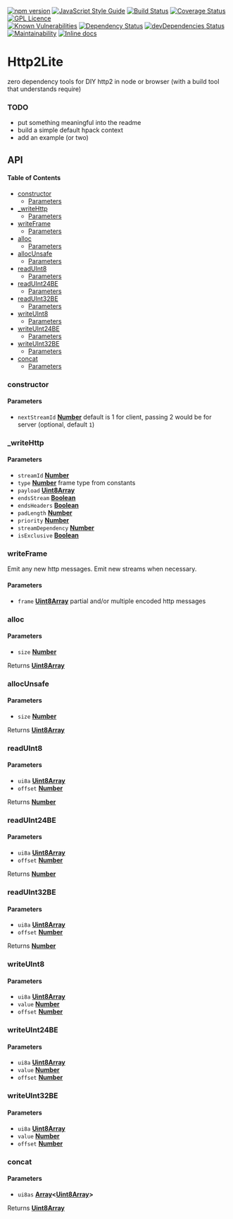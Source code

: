 [![npm version](https://badge.fury.io/js/http2lite.svg)](https://badge.fury.io/js/http2lite)
[![JavaScript Style Guide](https://img.shields.io/badge/code_style-standard-brightgreen.svg)](https://standardjs.com)
[![Build Status](https://travis-ci.com/dtudury/Http2Lite.svg?branch=master)](https://travis-ci.com/dtudury/Http2Lite)
[![Coverage Status](https://coveralls.io/repos/github/dtudury/Http2Lite/badge.svg?branch=master)](https://coveralls.io/github/dtudury/Http2Lite?branch=master)
[![GPL Licence](https://badges.frapsoft.com/os/gpl/gpl.png?v=103)](https://opensource.org/licenses/GPL-3.0/)
<br/>
[![Known Vulnerabilities](https://snyk.io/test/github/dtudury/Http2Lite/badge.svg)](https://snyk.io/test/github/dtudury/Http2Lite)
[![Dependency Status](https://david-dm.org/dtudury/Http2Lite.svg)](https://david-dm.org/dtudury/Http2Lite)
[![devDependencies Status](https://david-dm.org/dtudury/Http2Lite/dev-status.svg)](https://david-dm.org/dtudury/Http2Lite?type=dev)
<br/>
[![Maintainability](https://api.codeclimate.com/v1/badges/c325ed082797477c14fc/maintainability)](https://codeclimate.com/github/dtudury/Http2Lite/maintainability)
[![Inline docs](http://inch-ci.org/github/dtudury/http2lite.svg?branch=master)](http://inch-ci.org/github/dtudury/http2lite)

# Http2Lite

zero dependency tools for DIY http2 in node or browser (with a build tool that understands require)

### TODO

-   put something meaningful into the readme
-   build a simple default hpack context
-   add an example (or two)

## API

<!-- Generated by documentation.js. Update this documentation by updating the source code. -->

#### Table of Contents

-   [constructor](#constructor)
    -   [Parameters](#parameters)
-   [\_writeHttp](#_writehttp)
    -   [Parameters](#parameters-1)
-   [writeFrame](#writeframe)
    -   [Parameters](#parameters-2)
-   [alloc](#alloc)
    -   [Parameters](#parameters-3)
-   [allocUnsafe](#allocunsafe)
    -   [Parameters](#parameters-4)
-   [readUInt8](#readuint8)
    -   [Parameters](#parameters-5)
-   [readUInt24BE](#readuint24be)
    -   [Parameters](#parameters-6)
-   [readUInt32BE](#readuint32be)
    -   [Parameters](#parameters-7)
-   [writeUInt8](#writeuint8)
    -   [Parameters](#parameters-8)
-   [writeUInt24BE](#writeuint24be)
    -   [Parameters](#parameters-9)
-   [writeUInt32BE](#writeuint32be)
    -   [Parameters](#parameters-10)
-   [concat](#concat)
    -   [Parameters](#parameters-11)

### constructor

#### Parameters

-   `nextStreamId` **[Number](https://developer.mozilla.org/docs/Web/JavaScript/Reference/Global_Objects/Number)** default is 1 for client, passing 2 would be for server (optional, default `1`)

### \_writeHttp

#### Parameters

-   `streamId` **[Number](https://developer.mozilla.org/docs/Web/JavaScript/Reference/Global_Objects/Number)** 
-   `type` **[Number](https://developer.mozilla.org/docs/Web/JavaScript/Reference/Global_Objects/Number)** frame type from constants
-   `payload` **[Uint8Array](https://developer.mozilla.org/docs/Web/JavaScript/Reference/Global_Objects/Uint8Array)** 
-   `endsStream` **[Boolean](https://developer.mozilla.org/docs/Web/JavaScript/Reference/Global_Objects/Boolean)** 
-   `endsHeaders` **[Boolean](https://developer.mozilla.org/docs/Web/JavaScript/Reference/Global_Objects/Boolean)** 
-   `padLength` **[Number](https://developer.mozilla.org/docs/Web/JavaScript/Reference/Global_Objects/Number)** 
-   `priority` **[Number](https://developer.mozilla.org/docs/Web/JavaScript/Reference/Global_Objects/Number)** 
-   `streamDependency` **[Number](https://developer.mozilla.org/docs/Web/JavaScript/Reference/Global_Objects/Number)** 
-   `isExclusive` **[Boolean](https://developer.mozilla.org/docs/Web/JavaScript/Reference/Global_Objects/Boolean)** 

### writeFrame

Emit any new http messages. Emit new streams when necessary.

#### Parameters

-   `frame` **[Uint8Array](https://developer.mozilla.org/docs/Web/JavaScript/Reference/Global_Objects/Uint8Array)** partial and/or multiple encoded http messages

### alloc

#### Parameters

-   `size` **[Number](https://developer.mozilla.org/docs/Web/JavaScript/Reference/Global_Objects/Number)** 

Returns **[Uint8Array](https://developer.mozilla.org/docs/Web/JavaScript/Reference/Global_Objects/Uint8Array)** 

### allocUnsafe

#### Parameters

-   `size` **[Number](https://developer.mozilla.org/docs/Web/JavaScript/Reference/Global_Objects/Number)** 

Returns **[Uint8Array](https://developer.mozilla.org/docs/Web/JavaScript/Reference/Global_Objects/Uint8Array)** 

### readUInt8

#### Parameters

-   `ui8a` **[Uint8Array](https://developer.mozilla.org/docs/Web/JavaScript/Reference/Global_Objects/Uint8Array)** 
-   `offset` **[Number](https://developer.mozilla.org/docs/Web/JavaScript/Reference/Global_Objects/Number)** 

Returns **[Number](https://developer.mozilla.org/docs/Web/JavaScript/Reference/Global_Objects/Number)** 

### readUInt24BE

#### Parameters

-   `ui8a` **[Uint8Array](https://developer.mozilla.org/docs/Web/JavaScript/Reference/Global_Objects/Uint8Array)** 
-   `offset` **[Number](https://developer.mozilla.org/docs/Web/JavaScript/Reference/Global_Objects/Number)** 

Returns **[Number](https://developer.mozilla.org/docs/Web/JavaScript/Reference/Global_Objects/Number)** 

### readUInt32BE

#### Parameters

-   `ui8a` **[Uint8Array](https://developer.mozilla.org/docs/Web/JavaScript/Reference/Global_Objects/Uint8Array)** 
-   `offset` **[Number](https://developer.mozilla.org/docs/Web/JavaScript/Reference/Global_Objects/Number)** 

Returns **[Number](https://developer.mozilla.org/docs/Web/JavaScript/Reference/Global_Objects/Number)** 

### writeUInt8

#### Parameters

-   `ui8a` **[Uint8Array](https://developer.mozilla.org/docs/Web/JavaScript/Reference/Global_Objects/Uint8Array)** 
-   `value` **[Number](https://developer.mozilla.org/docs/Web/JavaScript/Reference/Global_Objects/Number)** 
-   `offset` **[Number](https://developer.mozilla.org/docs/Web/JavaScript/Reference/Global_Objects/Number)** 

### writeUInt24BE

#### Parameters

-   `ui8a` **[Uint8Array](https://developer.mozilla.org/docs/Web/JavaScript/Reference/Global_Objects/Uint8Array)** 
-   `value` **[Number](https://developer.mozilla.org/docs/Web/JavaScript/Reference/Global_Objects/Number)** 
-   `offset` **[Number](https://developer.mozilla.org/docs/Web/JavaScript/Reference/Global_Objects/Number)** 

### writeUInt32BE

#### Parameters

-   `ui8a` **[Uint8Array](https://developer.mozilla.org/docs/Web/JavaScript/Reference/Global_Objects/Uint8Array)** 
-   `value` **[Number](https://developer.mozilla.org/docs/Web/JavaScript/Reference/Global_Objects/Number)** 
-   `offset` **[Number](https://developer.mozilla.org/docs/Web/JavaScript/Reference/Global_Objects/Number)** 

### concat

#### Parameters

-   `ui8as` **[Array](https://developer.mozilla.org/docs/Web/JavaScript/Reference/Global_Objects/Array)&lt;[Uint8Array](https://developer.mozilla.org/docs/Web/JavaScript/Reference/Global_Objects/Uint8Array)>** 

Returns **[Uint8Array](https://developer.mozilla.org/docs/Web/JavaScript/Reference/Global_Objects/Uint8Array)** 
